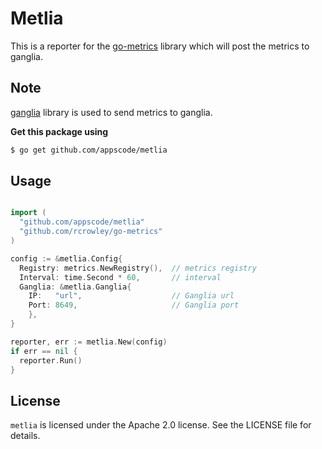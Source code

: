 Metlia
======

This is a reporter for the [go-metrics](https://github.com/rcrowley/go-metrics) library which will post the metrics to ganglia.

Note
----

[ganglia](https://github.com/facebookgo/ganglia) library is used to send metrics to ganglia.


**Get this package using**
```bash
$ go get github.com/appscode/metlia
```

Usage
-----

```go

import (
  "github.com/appscode/metlia"
  "github.com/rcrowley/go-metrics"
)

config := &metlia.Config{
  Registry: metrics.NewRegistry(),  // metrics registry
  Interval: time.Second * 60,       // interval
  Ganglia: &metlia.Ganglia{
    IP:   "url",                    // Ganglia url
    Port: 8649,                     // Ganglia port
    },
}

reporter, err := metlia.New(config)
if err == nil {
  reporter.Run()
}
```

License
-------
`metlia` is licensed under the Apache 2.0 license. See the LICENSE file for details.
